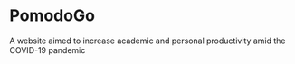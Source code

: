 # PomodoGo
A website aimed to increase academic and personal productivity amid the COVID-19 pandemic
